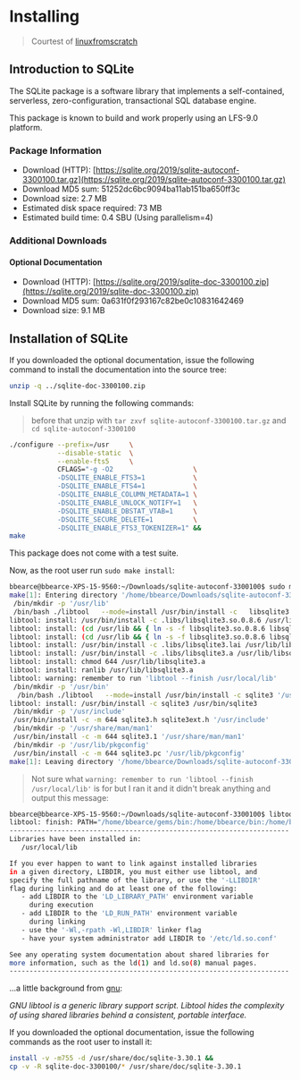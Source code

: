 # Installing 

> Courtest of [linuxfromscratch](http://www.linuxfromscratch.org/blfs/view/svn/server/sqlite.html)

## Introduction to SQLite

The SQLite package is a software library that implements a self-contained, serverless, zero-configuration, transactional SQL database engine.

This package is known to build and work properly using an LFS-9.0 platform.

### Package Information
* Download (HTTP): [https://sqlite.org/2019/sqlite-autoconf-3300100.tar.gz](https://sqlite.org/2019/sqlite-autoconf-3300100.tar.gz)
* Download MD5 sum: 51252dc6bc9094ba11ab151ba650ff3c  
* Download size: 2.7 MB  
* Estimated disk space required: 73 MB  
* Estimated build time: 0.4 SBU (Using parallelism=4)  

### Additional Downloads

#### Optional Documentation

* Download (HTTP): [https://sqlite.org/2019/sqlite-doc-3300100.zip](https://sqlite.org/2019/sqlite-doc-3300100.zip)
* Download MD5 sum: 0a631f0f293167c82be0c10831642469  
* Download size: 9.1 MB  

## Installation of SQLite

If you downloaded the optional documentation, issue the following command to install the documentation into the source tree:

```bash
unzip -q ../sqlite-doc-3300100.zip
```

Install SQLite by running the following commands:

> before that unzip with ```tar zxvf sqlite-autoconf-3300100.tar.gz``` and ```cd sqlite-autoconf-3300100```

```bash
./configure --prefix=/usr     \
            --disable-static  \
            --enable-fts5     \
            CFLAGS="-g -O2                    \
            -DSQLITE_ENABLE_FTS3=1            \
            -DSQLITE_ENABLE_FTS4=1            \
            -DSQLITE_ENABLE_COLUMN_METADATA=1 \
            -DSQLITE_ENABLE_UNLOCK_NOTIFY=1   \
            -DSQLITE_ENABLE_DBSTAT_VTAB=1     \
            -DSQLITE_SECURE_DELETE=1          \
            -DSQLITE_ENABLE_FTS3_TOKENIZER=1" &&
make
```

This package does not come with a test suite.

Now, as the root user run ```sudo make install```:

```bash
bbearce@bbearce-XPS-15-9560:~/Downloads/sqlite-autoconf-3300100$ sudo make install
make[1]: Entering directory '/home/bbearce/Downloads/sqlite-autoconf-3300100'
 /bin/mkdir -p '/usr/lib'
 /bin/bash ./libtool   --mode=install /usr/bin/install -c   libsqlite3.la '/usr/lib'
libtool: install: /usr/bin/install -c .libs/libsqlite3.so.0.8.6 /usr/lib/libsqlite3.so.0.8.6
libtool: install: (cd /usr/lib && { ln -s -f libsqlite3.so.0.8.6 libsqlite3.so.0 || { rm -f libsqlite3.so.0 && ln -s libsqlite3.so.0.8.6 libsqlite3.so.0; }; })
libtool: install: (cd /usr/lib && { ln -s -f libsqlite3.so.0.8.6 libsqlite3.so || { rm -f libsqlite3.so && ln -s libsqlite3.so.0.8.6 libsqlite3.so; }; })
libtool: install: /usr/bin/install -c .libs/libsqlite3.lai /usr/lib/libsqlite3.la
libtool: install: /usr/bin/install -c .libs/libsqlite3.a /usr/lib/libsqlite3.a
libtool: install: chmod 644 /usr/lib/libsqlite3.a
libtool: install: ranlib /usr/lib/libsqlite3.a
libtool: warning: remember to run 'libtool --finish /usr/local/lib'
 /bin/mkdir -p '/usr/bin'
  /bin/bash ./libtool   --mode=install /usr/bin/install -c sqlite3 '/usr/bin'
libtool: install: /usr/bin/install -c sqlite3 /usr/bin/sqlite3
 /bin/mkdir -p '/usr/include'
 /usr/bin/install -c -m 644 sqlite3.h sqlite3ext.h '/usr/include'
 /bin/mkdir -p '/usr/share/man/man1'
 /usr/bin/install -c -m 644 sqlite3.1 '/usr/share/man/man1'
 /bin/mkdir -p '/usr/lib/pkgconfig'
 /usr/bin/install -c -m 644 sqlite3.pc '/usr/lib/pkgconfig'
make[1]: Leaving directory '/home/bbearce/Downloads/sqlite-autoconf-3300100'

```

> Not sure what ```warning: remember to run 'libtool --finish /usr/local/lib'``` is for but I ran it and it didn't break anything and output this message:

```bash
bbearce@bbearce-XPS-15-9560:~/Downloads/sqlite-autoconf-3300100$ libtool --finish /usr/local/lib
libtool: finish: PATH="/home/bbearce/gems/bin:/home/bbearce/bin:/home/bbearce/.local/bin:/usr/local/sbin:/usr/local/bin:/usr/sbin:/usr/bin:/sbin:/bin:/usr/games:/usr/local/games:/snap/bin:/sbin" ldconfig -n /usr/local/lib
----------------------------------------------------------------------
Libraries have been installed in:
   /usr/local/lib

If you ever happen to want to link against installed libraries
in a given directory, LIBDIR, you must either use libtool, and
specify the full pathname of the library, or use the '-LLIBDIR'
flag during linking and do at least one of the following:
   - add LIBDIR to the 'LD_LIBRARY_PATH' environment variable
     during execution
   - add LIBDIR to the 'LD_RUN_PATH' environment variable
     during linking
   - use the '-Wl,-rpath -Wl,LIBDIR' linker flag
   - have your system administrator add LIBDIR to '/etc/ld.so.conf'

See any operating system documentation about shared libraries for
more information, such as the ld(1) and ld.so(8) manual pages.
----------------------------------------------------------------------

```

...a little background from [gnu](https://www.gnu.org/software/libtool/):

*GNU libtool is a generic library support script. Libtool hides the complexity of using shared libraries behind a consistent, portable interface.*

If you downloaded the optional documentation, issue the following commands as the root user to install it:

```bash
install -v -m755 -d /usr/share/doc/sqlite-3.30.1 &&
cp -v -R sqlite-doc-3300100/* /usr/share/doc/sqlite-3.30.1
```